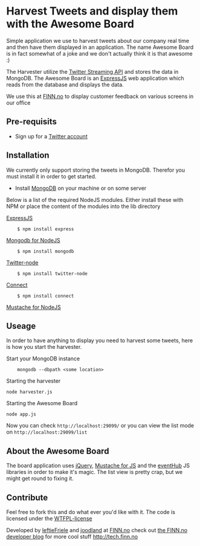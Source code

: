 Harvest Tweets and display them with the Awesome Board
=============

Simple application we use to harvest tweets about our company real time and then have them displayed in an application.
The name Awesome Board is in fact somewhat of a joke and we don't actually think it is that awesome :)

The Harvester utilize the [Twitter Streaming API](https://dev.twitter.com/docs/streaming-api) and stores the data in MongoDB.
The Awesome Board is an [ExpressJS](http://expressjs.com/) web application which reads from the database and displays the data.

We use this at [FINN.no](http://finn.no) to display customer feedback on various screens in our office


Pre-requisits
------------

* Sign up for a [Twitter account](http://twitter.com)

Installation
------------

We currently only support storing the tweets in MongoDB. Therefor you must install it in order to get started.

* Install [MongoDB](http://www.mongodb.org/) on your machine or on some server

Below is a list of the required NodeJS modules.
Either install these with NPM or place the content of the modules into the lib directory

[ExpressJS](http://expressjs.com/)

		$ npm install express
		
[Mongodb for NodeJS](https://github.com/christkv/node-mongodb-native)

		$ npm install mongodb
		
[Twitter-node](https://github.com/technoweenie/twitter-node)

		$ npm install twitter-node
		
[Connect](http://senchalabs.github.com/connect/)

		$ npm install connect
		
[Mustache for NodeJS](https://github.com/raycmorgan/Mu)


Useage
------------

In order to have anything to display you need to harvest some tweets, here is how you start the harvester.

Start your MongoDB instance

		mongodb --dbpath <some location>

Starting the harvester

    node harvester.js
	
Starting the Awesome Board

    node app.js

Now you can check `http://localhost:29099/` or you can view the list mode on `http://localhost:29099/list`

About the Awesome Board
------------

The board application uses [jQuery](http://jquery.com), [Mustache for JS](https://github.com/janl/mustache.js) and the [eventHub](https://github.com/leftieFriele/eventhub) JS libraries in order to make it's magic.
The list view is pretty crap, but we might get round to fixing it.

Contribute
------------

Feel free to fork this and do what ever you'd like with it. 
The code is licensed under the [WTFPL-license](http://sam.zoy.org/wtfpl/)

Developed by [leftieFriele](https://github.com/leftieFriele) and [joodland](https://github.com/joodland) at [FINN.no](http://finn.no) check out [the FINN.no developer blog](http://tech.finn.no) for more cool stuff http://tech.finn.no